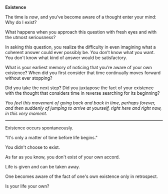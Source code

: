 **Existence**

The time is *now*, and you’ve become aware of a thought enter your mind: Why do I exist?

What happens when you approach this question with fresh eyes and with the utmost seriousness?

In asking this question, you realize the difficulty in even imagining what a coherent answer could ever possibly be. You don’t know what you want. You don't know what kind of answer would be satisfactory.

What is your earliest memory of noticing that you’re aware of your own existence? When did you first consider that time continually moves forward without ever stopping?

Did you take the next step? Did you juxtapose the fact of your existence with the thought that considers time in reverse searching for its beginning?

*You feel this movement of going back and back in time, perhaps forever, and then suddenly of jumping to arrive at yourself, right here and right now, in this very moment.*

***

Existence occurs spontaneously.

"It's only a matter of time before life begins."

You didn't choose to exist.

As far as you know, you don't exist of your own accord.

Life is given and can be taken away. 

One becomes aware of the fact of one's own existence only in retrospect.

Is your life your own?
